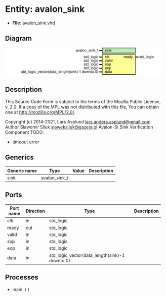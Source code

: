 # Entity: avalon_sink

- **File**: avalon_sink.vhd
## Diagram

![Diagram](avalon_sink.svg "Diagram")
## Description

 This Source Code Form is subject to the terms of the Mozilla Public
 License, v. 2.0. If a copy of the MPL was not distributed with this file,
 You can obtain one at http://mozilla.org/MPL/2.0/.

 Copyright (c) 2014-2021, Lars Asplund lars.anders.asplund@gmail.com
 Author Slawomir Siluk slaweksiluk@gazeta.pl
 Avalon-St Sink Verification Component
 TODO:
 - timeout error
## Generics

| Generic name | Type          | Value | Description |
| ------------ | ------------- | ----- | ----------- |
| sink         | avalon_sink_t |       |             |
## Ports

| Port name | Direction | Type                                           | Description |
| --------- | --------- | ---------------------------------------------- | ----------- |
| clk       | in        | std_logic                                      |             |
| ready     | out       | std_logic                                      |             |
| valid     | in        | std_logic                                      |             |
| sop       | in        | std_logic                                      |             |
| eop       | in        | std_logic                                      |             |
| data      | in        | std_logic_vector(data_length(sink)-1 downto 0) |             |
## Processes
- main: (  )
